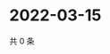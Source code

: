 # 2022-03-15

共 0 条

<!-- BEGIN WEIBO -->
<!-- 最后更新时间 Tue Mar 15 2022 11:06:42 GMT+0800 (China Standard Time) -->

<!-- END WEIBO -->
